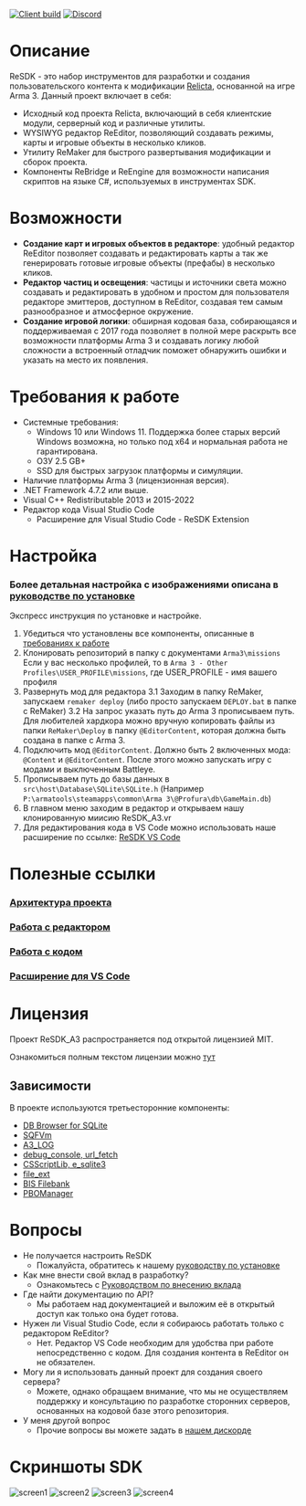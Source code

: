 [![Client build](https://img.shields.io/github/actions/workflow/status/Relicta-Team/ReSDK_A3.vr/all_build.yml?branch=main&style=flat-square&logo=github&label=Build+status)](https://github.com/Relicta-Team/ReSDK_A3.vr/actions)
[![Discord](https://img.shields.io/discord/332607112503099402?style=flat-square&logo=discord&label=Discord+server)](https://discord.relicta.ru)

# Описание

ReSDK - это набор инструментов для разработки и создания пользовательского контента к модификации [Relicta](https://relicta.ru), основанной на игре Arma 3. Данный проект включает в себя:
* Исходный код проекта Relicta, включающий в себя клиентские модули, серверный код и различные утилиты.
* WYSIWYG редактор ReEditor, позволяющий создавать режимы, карты и игровые объекты в несколько кликов.
* Утилиту ReMaker для быстрого развертывания модификации и сборок проекта.
* Компоненты ReBridge и ReEngine для возможности написания скриптов на языке C#, используемых в инструментах SDK.

# Возможности
- **Создание карт и игровых объектов в редакторе**: удобный редактор ReEditor позволяет создавать и редактировать карты а так же генерировать готовые игровые объекты (префабы) в несколько кликов. 
- **Редактор частиц и освещения**: частицы и источники света можно создавать и редактировать в удобном и простом для пользователя редакторе эмиттеров, доступном в ReEditor, создавая тем самым разнообразное и атмосферное окружение.
- **Создание игровой логики**: обширная кодовая база, собирающаяся и поддерживаемая с 2017 года позволяет в полной мере раскрыть все возможности платформы Arma 3 и создавать логику любой сложности а встроенный отладчик поможет обнаружить ошибки и указать на место их появления.

# Требования к работе
- Системные требования:
  - Windows 10 или Windows 11. Поддержка более старых версий Windows возможна, но только под x64 и нормальная работа не гарантирована.
  - ОЗУ 2.5 GB+
  - SSD для быстрых загрузок платформы и симуляции.
- Наличие платформы Arma 3 (лицензионная версия).
- .NET Framework 4.7.2 или выше.
- Visual C++ Redistributable 2013 и 2015-2022
- Редактор кода Visual Studio Code
  - Расширение для Visual Studio Code - ReSDK Extension


# Настройка

### Более детальная настройка с изображениями описана в [руководстве по установке](Documentation/INSTALL_GUIDE.md)

Экспресс инструкция по установке и настройке.

1. Убедиться что установлены все компоненты, описанные в [требованиях к работе](#требования-к-работе)
2. Клонировать репозиторий в папку с документами `Arma3\missions` 
Если у вас несколько профилей, то в `Arma 3 - Other Profiles\USER_PROFILE\missions`, где USER_PROFILE - имя вашего профиля
3. Развернуть мод для редактора
  3.1 Заходим в папку ReMaker, запускаем ```remaker deploy``` (либо просто запускаем `DEPLOY.bat` в папке с ReMaker)
  3.2 На запрос указать путь до Arma 3 прописываем путь. 
  Для любителей хардкора можно вручную копировать файлы из папки `ReMaker\Deploy` в папку `@EditorContent`, которая должна быть создана в папке с Arma 3.
4. Подключить мод `@EditorContent`. Должно быть 2 включенных мода: `@Content` и `@EditorContent`. После этого можно запускать игру с модами и выключенным Battleye.
5. Прописываем путь до базы данных в `src\host\Database\SQLite\SQLite.h` (Например `P:\armatools\steamapps\common\Arma 3\@Profura\db\GameMain.db`)
6. В главном меню заходим в редактор и открываем нашу клонированную миисию ReSDK_A3.vr
7. Для редактирования кода в VS Code можно использовать наше расширение по ссылке: [ReSDK VS Code](https://marketplace.visualstudio.com/items?itemName=Yodes.resdk-vscode)

# Полезные ссылки

### [Архитектура проекта](Documentation/PROJECT_ARCHITECTURE.md)
### [Работа с редактором](Documentation/EditorGuides/README.md)
### [Работа с кодом](Documentation/ScriptingGuides/README.md)
### [Расширение для VS Code](https://marketplace.visualstudio.com/items?itemName=Yodes.resdk-vscode)

# Лицензия
Проект ReSDK_A3 распространяется под открытой лицензией MIT.

Ознакомиться полным текстом лицензии можно [тут](LICENSE)

## Зависимости
В проекте используются третьесторонние компоненты:

* [DB Browser for SQLite](https://sqlitebrowser.org/)
* [SQFVm](https://github.com/SQFvm/runtime)
* [A3_LOG](https://github.com/Arkensor/A3LOG)
* [debug_console, url_fetch](http://killzonekid.com/)
* [CSScriptLib, e_sqlite3](https://github.com/oleg-shilo/cs-script)
* [file_ext](https://github.com/Vindicta-Team/FileXT)
* [BIS Filebank](http://community.bistudio.com/wiki/FileBank)
* [PBOManager](https://github.com/winseros/PBOManager)

# Вопросы

- Не получается настроить ReSDK
  - Пожалуйста, обратитесь к нашему [руководству по установке](Documentation/INSTALL_GUIDE.md)
- Как мне внести свой вклад в разработку?
   - Ознакомьтесь с [Руководством по внесению вклада](CONTRIBUTING.md)
- Где найти документацию по API?
  - Мы работаем над документацией и выложим её в открытый доступ как только она будет готова.
- Нужен ли Visual Studio Code, если я собираюсь работать только с редактором ReEditor?
  - Нет. Редактор VS Code необходим для удобства при работе непосредственно с кодом. Для создания контента в ReEditor он не обязателен.
- Могу ли я использовать данный проект для создания своего сервера?
  - Можете, однако обращаем внимание, что мы не осуществляем поддержку и консультацию по разработке сторонних серверов, основанных на кодовой базе этого репозитория.
- У меня другой вопрос
   - Прочие вопросы вы можете задать в [нашем дискорде](https://discord.relicta.ru)

# Скриншоты SDK

![screen1](Documentation/Data/reeditor_1.png)
![screen2](Documentation/Data/reeditor_2.png)
![screen3](Documentation/Data/ingame_debug_1.png)
![screen4](Documentation/Data/ingame_debug_2.png)
